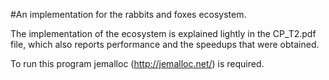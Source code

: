 #An implementation for the rabbits and foxes ecosystem.

The implementation of the ecosystem is explained lightly in the CP_T2.pdf file, which also reports performance and the speedups that were obtained.

To run this program jemalloc (http://jemalloc.net/) is required.